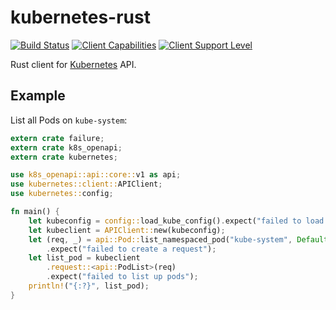 # kubernetes-rust

[![Build Status](https://travis-ci.com/ynqa/kubernetes-rust.svg?branch=master)](https://travis-ci.com/ynqa/kubernetes-rust)
[![Client Capabilities](https://img.shields.io/badge/Kubernetes%20client-Bronze-blue.svg?style=plastic&colorB=cd7f32&colorA=306CE8)](http://bit.ly/kubernetes-client-capabilities-badge)
[![Client Support Level](https://img.shields.io/badge/kubernetes%20client-beta-green.svg?style=plastic&colorA=306CE8)](http://bit.ly/kubernetes-client-support-badge)

Rust client for [Kubernetes](http://kubernetes.io) API.

## Example

List all Pods on `kube-system`:

```rust
extern crate failure;
extern crate k8s_openapi;
extern crate kubernetes;

use k8s_openapi::api::core::v1 as api;
use kubernetes::client::APIClient;
use kubernetes::config;

fn main() {
    let kubeconfig = config::load_kube_config().expect("failed to load kubeconfig");
    let kubeclient = APIClient::new(kubeconfig);
    let (req, _) = api::Pod::list_namespaced_pod("kube-system", Default::default())
        .expect("failed to create a request");
    let list_pod = kubeclient
        .request::<api::PodList>(req)
        .expect("failed to list up pods");
    println!("{:?}", list_pod);
}
```
